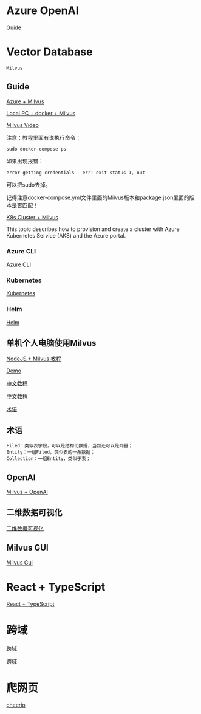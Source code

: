 # Azure OpenAI

[Guide](https://learn.microsoft.com/zh-cn/azure/cognitive-services/openai/)


# Vector Database
    Milvus

## Guide

[Azure + Milvus](https://milvus.io/docs/azure.md)

[Local PC + docker + Milvus](https://milvus.io/docs/v2.1.x/install_standalone-docker.md)

[Milvus Video](https://www.youtube.com/watch?v=w-YPoKOTeWE)

注意：教程里面有说执行命令：
    
    sudo docker-compose ps

如果出现报错：

    error getting credentials - err: exit status 1, out

可以把sudo去掉。

记得注意docker-compose.yml文件里面的Milvus版本和package.json里面的版本是否匹配！

[K8s Cluster + Milvus](https://milvus.io/docs/v2.1.x/install_cluster-milvusoperator.md)

This topic describes how to provision and create a cluster with Azure Kubernetes Service (AKS) and the Azure portal.

### Azure CLI

[Azure CLI](https://learn.microsoft.com/zh-cn/cli/azure/get-started-with-azure-cli)

### Kubernetes

[Kubernetes](https://zhuanlan.zhihu.com/p/53260098)

### Helm
[Helm](https://zhuanlan.zhihu.com/p/350328164)

## 单机个人电脑使用Milvus

[NodeJS + Milvus 教程](https://milvus.io/docs/v2.1.x/example_code_node.md)

[Demo](https://github.com/milvus-io/milvus-sdk-node)

[中文教程](https://zhuanlan.zhihu.com/p/405186060)

[中文教程](http://www.yishuifengxiao.com/2022/12/27/%E5%90%91%E9%87%8F%E6%90%9C%E7%B4%A2%E6%95%B0%E6%8D%AE%E5%BA%93milvus%E5%85%A5%E9%97%A8%E6%95%99%E7%A8%8B/)

[术语](https://blog.csdn.net/leaning_java/article/details/130344223)

## 术语

    Filed：类似表字段，可以是结构化数据，当然还可以是向量；
    Entity：一组Filed，类似表的一条数据；
    Collection：一组Entity，类似于表；

## OpenAI

[Milvus + OpenAI](https://milvus.io/docs/integrate_with_openai.md)

## 二维数据可视化
[二维数据可视化](https://github.com/openai/openai-cookbook/blob/main/examples/Visualizing_embeddings_in_2D.ipynb)

## Milvus GUI
[Milvus Gui](https://milvus.io/docs/v2.1.x/attu.md)

# React + TypeScript
[React + TypeScript](https://juejin.cn/post/6844903920431529997)

# 跨域

[跨域](https://sunkanmi.tech/how-to-setup-proxy-in-react-with-http-proxy-middleware)

[跨域](https://sunkanmi.tech/how-to-setup-proxy-in-react-with-http-proxy-middleware)

# 爬网页
[cheerio](https://mp.weixin.qq.com/s?__biz=MzA5Mjg0NTMxNA==&mid=2247484371&idx=1&sn=34965b10851fb9b8f2fe76399f8edf8b&chksm=9067a7bea7102ea8510d083923b522935e4fa7fd5017dd93b7b8049b68ce85b045c87ae2815c&mpshare=1&scene=1&srcid=0608kYoAkeRz0KW9oEzar3f9&sharer_sharetime=1686235194620&sharer_shareid=5bf83a7187b6102015daeaf8dd517c4d#rd)
